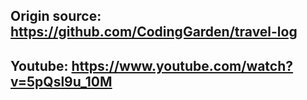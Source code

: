 ## Origin source: https://github.com/CodingGarden/travel-log

## Youtube: https://www.youtube.com/watch?v=5pQsl9u_10M